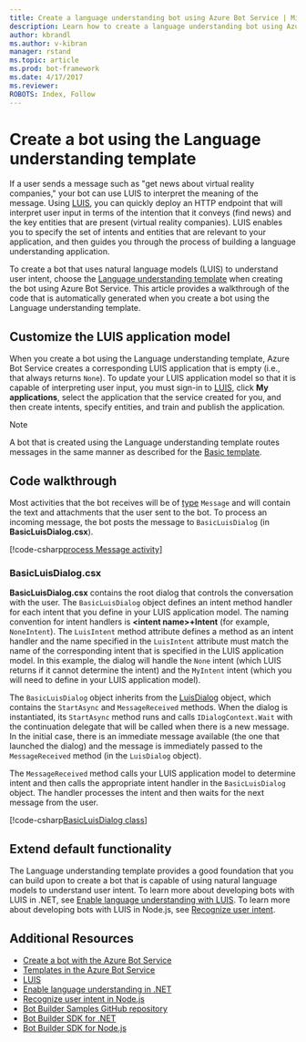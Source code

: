 ```yaml
---
title: Create a language understanding bot using Azure Bot Service | Microsoft Docs
description: Learn how to create a language understanding bot using Azure Bot Service.
author: kbrandl
ms.author: v-kibran
manager: rstand
ms.topic: article
ms.prod: bot-framework
ms.date: 4/17/2017
ms.reviewer: 
ROBOTS: Index, Follow
---
```


# Create a bot using the Language understanding template

If a user sends a message such as "get news about virtual reality companies," your bot can use LUIS to interpret the meaning of the message. Using <a href="https://www.luis.ai" target="_blank">LUIS</a>, you can quickly deploy an HTTP endpoint that will interpret user input in terms of the intention that it conveys (find news) and the key entities that are present (virtual reality companies). LUIS enables you to specify the set of intents and entities that are relevant to your application, and then guides you through the process of building a language understanding application.

To create a bot that uses natural language models (LUIS) to understand user intent, choose the [Language understanding template](~/azure/azure-bot-service-templates.md) when creating the bot using Azure Bot Service. This article provides a walkthrough of the code that is automatically generated when you create a bot using the Language understanding template.

## Customize the LUIS application model

When you create a bot using the Language understanding template, Azure Bot Service creates a corresponding LUIS application that is empty (i.e., that always returns `None`). To update your LUIS application model so that it is capable of interpreting user input, you must sign-in to <a href="https://www.luis.ai" target="_blank">LUIS</a>, click **My applications**, select the application that the service created for you, and then create intents, specify entities, and train and publish the application.

> [!NOTE]
> A bot that is created using the Language understanding template routes messages in the same manner as described for the 
> [Basic template](~/azure/azure-bot-service-template-basic.md).

## Code walkthrough

Most activities that the bot receives will be of [type](~/dotnet/bot-builder-dotnet-activities.md) `Message` and will contain the text and attachments that the user sent to the bot. To process an incoming message, the bot posts the message to `BasicLuisDialog` (in **BasicLuisDialog.csx**). 

[!code-csharp[process Message activity](~/includes/code/azure-bot-service-template-language-understanding.cs#processMessage)]

### BasicLuisDialog.csx

**BasicLuisDialog.csx** contains the root dialog that controls the conversation with the user. The `BasicLuisDialog` object defines an intent method handler for each intent that you define in your LUIS application model. The naming convention for intent handlers is **\<intent name\>+Intent** (for example, `NoneIntent`). The `LuisIntent` method attribute defines a method as an intent handler and the name specified in the `LuisIntent` attribute must match the name of the corresponding intent that is specified in the LUIS application model. In this example, the dialog will handle the `None` intent (which LUIS returns if it cannot determine the intent) and the `MyIntent` intent (which you will need to define in your LUIS application model). 

The `BasicLuisDialog` object inherits from the [LuisDialog][LuisDialog] object, which contains the `StartAsync` and `MessageReceived` methods. When the dialog is instantiated, its `StartAsync` method runs and calls `IDialogContext.Wait` with the continuation delegate that will be called when there is a new message. In the initial case, there is an immediate message available (the one that launched the dialog) and the message is immediately passed to the `MessageReceived` method (in the `LuisDialog` object).

The `MessageReceived` method calls your LUIS application model to determine intent and then calls the appropriate intent handler in the `BasicLuisDialog` object. The handler processes the intent and then waits for the next message from the user.

[!code-csharp[BasicLuisDialog class](~/includes/code/azure-bot-service-template-language-understanding.cs#BasicLuisDialog)]

## Extend default functionality

The Language understanding template provides a good foundation that you can build upon to create a bot that is capable of using natural language models to understand user intent. To learn more about developing bots with LUIS in .NET, see [Enable language understanding with LUIS](~/dotnet/bot-builder-dotnet-luis-dialogs.md). To learn more about developing bots with LUIS in Node.js, see [Recognize user intent](~/nodejs/bot-builder-nodejs-recognize-intent.md).

## Additional Resources

- [Create a bot with the Azure Bot Service](~/azure/azure-bot-service-quickstart.md)
- [Templates in the Azure Bot Service](~/azure/azure-bot-service-templates.md)
- <a href="https://www.luis.ai" target="_blank">LUIS</a>
- [Enable language understanding in .NET](~/dotnet/bot-builder-dotnet-luis-dialogs.md)
- [Recognize user intent in Node.js](~/nodejs/bot-builder-nodejs-recognize-intent.md)
- <a href="https://github.com/Microsoft/BotBuilder-Samples" target="_blank">Bot Builder Samples GitHub repository</a>
- [Bot Builder SDK for .NET](~/dotnet/index.md)
- [Bot Builder SDK for Node.js](~/nodejs/index.md)

[LuisDialog]: https://docs.botframework.com//en-us/csharp/builder/sdkreference/d8/df9/class_microsoft_1_1_bot_1_1_builder_1_1_dialogs_1_1_luis_dialog.html
